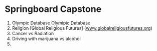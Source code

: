 # Springboard Capstone
1. Olympic Database
 [Olymipic Database](www.theolympicdatabase.nl)
2. Religion
 [Global Religious Futures] (www.globalreligiousfutures.org)
3. Cancer vs Radiation
4. Driving with marijuana vs alcohol
5. 
